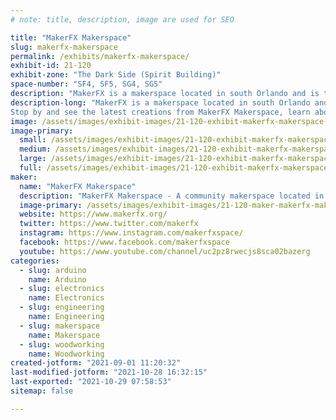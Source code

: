 ```yaml
---
# note: title, description, image are used for SEO

title: "MakerFX Makerspace"
slug: makerfx-makerspace
permalink: /exhibits/makerfx-makerspace/
exhibit-id: 21-120
exhibit-zone: "The Dark Side (Spirit Building)"
space-number: "SF4, SF5, SG4, SG5"
description: "MakerFX is a makerspace located in south Orlando and is the group that produces MakerFaire Orlando!"
description-long: "MakerFX is a makerspace located in south Orlando and is the group that produces MakerFaire Orlando!
Stop by and see the latest creations from MakerFX Makerspace, learn about the community efforts we participated in during the pandemic, and learn more about our makerspace. "
image: /assets/images/exhibit-images/21-120-exhibit-makerfx-makerspace-51382000813-e8bbcb283f-c-large.jpg
image-primary: 
  small: /assets/images/exhibit-images/21-120-exhibit-makerfx-makerspace-51382000813-e8bbcb283f-c-small.jpg
  medium: /assets/images/exhibit-images/21-120-exhibit-makerfx-makerspace-51382000813-e8bbcb283f-c-medium.jpg
  large: /assets/images/exhibit-images/21-120-exhibit-makerfx-makerspace-51382000813-e8bbcb283f-c-large.jpg
  full: /assets/images/exhibit-images/21-120-exhibit-makerfx-makerspace-51382000813-e8bbcb283f-c-full.jpg
maker: 
  name: "MakerFX Makerspace"
  description: "MakerFX Makerspace - A community makerspace located in Orlando, FL with the tools, resources and community to help you bring your idea to life!"
  image-primary: /assets/images/exhibit-images/21-120-maker-makerfx-makerspace-slide1-medium.jpg
  website: https://www.makerfx.org/
  twitter: https://www.twitter.com/makerfx
  instagram: https://www.instagram.com/makerfxspace/
  facebook: https://www.facebook.com/makerfxspace
  youtube: https://www.youtube.com/channel/uc2pz8rwecjs8sca02bazerg
categories: 
  - slug: arduino
    name: Arduino
  - slug: electronics
    name: Electronics
  - slug: engineering
    name: Engineering
  - slug: makerspace
    name: Makerspace
  - slug: woodworking
    name: Woodworking
created-jotform: "2021-09-01 11:20:32"
last-modified-jotform: "2021-10-28 16:32:15"
last-exported: "2021-10-29 07:58:53"
sitemap: false

---
```

